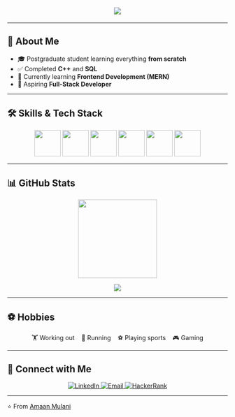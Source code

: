 <!-- Typing Animation -->
<h1 align="center">
  <img src="https://readme-typing-svg.herokuapp.com?size=30&duration=3000&color=1A73E8&center=true&vCenter=true&width=600&lines=Hi+👋,+I'm+Amaan;+Developer;MERN+Stack+Learner" />
</h1>

---

## 🚀 About Me  
- 🎓 Postgraduate student learning everything **from scratch**  
- ✅ Completed **C++** and **SQL**  
- 🌱 Currently learning **Frontend Development (MERN)**  
- 🎯 Aspiring **Full-Stack Developer**  

---

## 🛠️ Skills & Tech Stack  

<p align="center">
  <a href="#" title="C++"><img src="https://skillicons.dev/icons?i=cpp" width="60" style="transition: transform 0.3s;" onmouseover="this.style.transform='scale(1.2)'" onmouseout="this.style.transform='scale(1)'"/></a>
  <a href="#" title="SQL"><img src="https://skillicons.dev/icons?i=mysql" width="60" style="transition: transform 0.3s;" onmouseover="this.style.transform='scale(1.2)'" onmouseout="this.style.transform='scale(1)'"/></a>
  <a href="#" title="HTML"><img src="https://skillicons.dev/icons?i=html" width="60" style="transition: transform 0.3s;" onmouseover="this.style.transform='scale(1.2)'" onmouseout="this.style.transform='scale(1)'"/></a>
  <a href="#" title="CSS"><img src="https://skillicons.dev/icons?i=css" width="60" style="transition: transform 0.3s;" onmouseover="this.style.transform='scale(1.2)'" onmouseout="this.style.transform='scale(1)'"/></a>
  <a href="#" title="JavaScript"><img src="https://skillicons.dev/icons?i=js" width="60" style="transition: transform 0.3s;" onmouseover="this.style.transform='scale(1.2)'" onmouseout="this.style.transform='scale(1)'"/></a>
  <a href="#" title="React"><img src="https://skillicons.dev/icons?i=react" width="60" style="transition: transform 0.3s;" onmouseover="this.style.transform='scale(1.2)'" onmouseout="this.style.transform='scale(1)'"/></a>
</p>

<!-- Animated Progress Bars -->


---

## 📊 GitHub Stats

<p align="center">
  <!-- Overall GitHub Stats -->
  <img src="https://github-readme-stats.vercel.app/api?username=amaan-mulani&show_icons=true&theme=react&hide_border=false&count_private=true&include_all_commits=true" height="180em"/>

<!-- Top Languages -->
<p align="center">
  <img src="https://github-readme-stats.vercel.app/api/top-langs/?username=amaan-mulani&layout=compact&theme=react&hide_border=false" />
</p>

---

## ⚽ Hobbies  

<p align="center">
  🏋️ Working out &nbsp;&nbsp; 🏃 Running &nbsp;&nbsp; ⚽ Playing sports &nbsp;&nbsp; 🎮 Gaming
</p>

---

## 🤝 Connect with Me  

<p align="center">
  <a href="https://www.linkedin.com/in/amaan-mulani?utm_source=share&utm_campaign=share_via&utm_content=profile&utm_medium=android_app" target="_blank" rel="noopener">
    <img src="https://img.shields.io/badge/LinkedIn-0077B5?style=for-the-badge&logo=linkedin&logoColor=white" alt="LinkedIn"/>
  </a>
  <a href="mailto:amaanmulani0109@gmail.com">
    <img src="https://img.shields.io/badge/Email-D14836?style=for-the-badge&logo=gmail&logoColor=white" alt="Email"/>
  </a>
  <a href="https://www.hackerrank.com/profile/amaanmulani0109" target="_blank" rel="noopener">
    <img src="https://img.shields.io/badge/HackerRank-2EC866?style=for-the-badge&logo=hackerrank&logoColor=white" alt="HackerRank"/>
  </a>
</p>

---

⭐️ From [Amaan Mulani](https://github.com/amaan-mulani)
